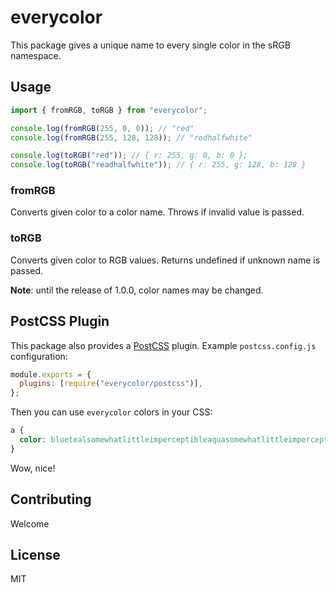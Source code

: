 # everycolor

This package gives a unique name to every single color in the sRGB namespace.

## Usage

```ts
import { fromRGB, toRGB } from "everycolor";

console.log(fromRGB(255, 0, 0)); // "red"
console.log(fromRGB(255, 128, 128)); // "redhalfwhite"

console.log(toRGB("red")); // { r: 255, g: 0, b: 0 };
console.log(toRGB("readhalfwhite")); // { r: 255, g: 128, b: 128 }
```

### fromRGB

Converts given color to a color name. Throws if invalid value is passed.

### toRGB

Converts given color to RGB values. Returns undefined if unknown name is passed.

**Note**: until the release of 1.0.0, color names may be changed.

## PostCSS Plugin

This package also provides a [PostCSS](https://postcss.org/) plugin. Example `postcss.config.js` configuration:

```js
module.exports = {
  plugins: [require("everycolor/postcss")],
};
```

Then you can use `everycolor` colors in your CSS:

```css
a {
  color: bluetealsomewhatlittleimperceptibleaquasomewhatlittleimperceptibleinfinitesimalwhite;
}
```

Wow, nice!

## Contributing

Welcome

## License

MIT
